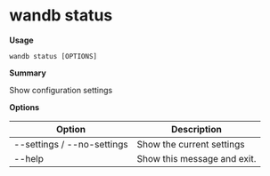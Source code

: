 # wandb status

**Usage**

`wandb status [OPTIONS]`

**Summary**

Show configuration settings

**Options**

| **Option**                 | **Description**             |
| -------------------------- | --------------------------- |
| --settings / --no-settings | Show the current settings   |
| --help                     | Show this message and exit. |

